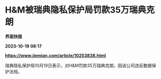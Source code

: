 # H&M被瑞典隐私保护局罚款35万瑞典克朗
**界面快报**

**2023-10-19 08:17**

**https://www.jiemian.com/article/10253838.html**

瑞典隐私保护局10月19日表示，对H&M罚款35万瑞典克朗，因该公司违反数据保护法规。